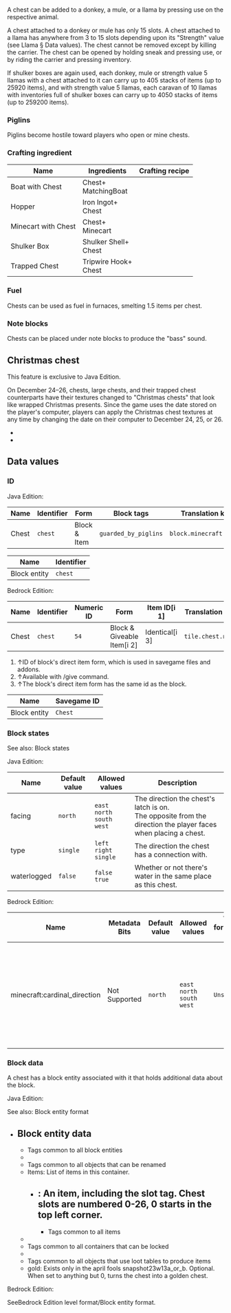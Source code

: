 ### 
A chest can be added to a donkey, a mule, or a llama by pressing use on the respective animal.

A chest attached to a donkey or mule has only 15 slots. A chest attached to a llama has anywhere from 3 to 15 slots depending upon its "Strength" value (see Llama § Data values). The chest cannot be removed except by killing the carrier. The chest can be opened by holding sneak and pressing use, or by riding the carrier and pressing inventory.

If shulker boxes are again used, each donkey, mule or strength value 5 llamas with a chest attached to it can carry up to 405 stacks of items (up to 25920 items), and with strength value 5 llamas, each caravan of 10 llamas with inventories full of shulker boxes can carry up to 4050 stacks of items (up to 259200 items).

### Piglins
Piglins become hostile toward players who open or mine chests.

### Crafting ingredient
| Name                | Ingredients              | Crafting recipe |
|---------------------|--------------------------|-----------------|
| Boat with Chest     | Chest+<br/>MatchingBoat  |                 |
| Hopper              | Iron Ingot+<br/>Chest    |                 |
| Minecart with Chest | Chest+<br/>Minecart      |                 |
| Shulker Box         | Shulker Shell+<br/>Chest |                 |
| Trapped Chest       | Tripwire Hook+<br/>Chest |                 |

### Fuel
Chests can be used as fuel in furnaces, smelting 1.5 items per chest.

### Note blocks
Chests can be placed under note blocks to produce the "bass" sound.

##  Christmas chest

  

This feature is exclusive to  Java Edition. 


On December 24–26, chests, large chests, and their trapped chest counterparts have their textures changed to "Christmas chests" that look like wrapped Christmas presents. Since the game uses the date stored on the player's computer, players can apply the Christmas chest textures at any time by changing the date on their computer to December 24, 25, or 26.

- 
- 

## Data values
### ID
Java Edition:

| Name  | Identifier | Form         | Block tags           | Translation key         |
|-------|------------|--------------|----------------------|-------------------------|
| Chest | `chest`    | Block & Item | `guarded_by_piglins` | `block.minecraft.chest` |

| Name         | Identifier |
|--------------|------------|
| Block entity | `chest`    |

Bedrock Edition:

| Name  | Identifier | Numeric ID | Form                       | Item ID[i 1]   | Translation key   |
|-------|------------|------------|----------------------------|----------------|-------------------|
| Chest | `chest`    | `54`       | Block & Giveable Item[i 2] | Identical[i 3] | `tile.chest.name` |

1. ↑ID of block's direct item form, which is used in savegame files and addons.
2. ↑Available with /give command.
3. ↑The block's direct item form has the same id as the block.

| Name         | Savegame ID |
|--------------|-------------|
| Block entity | `Chest`     |

### Block states
See also: Block states

Java Edition:

| Name        | Default value | Allowed values                            | Description                                                                                                       |
|-------------|---------------|-------------------------------------------|-------------------------------------------------------------------------------------------------------------------|
| facing      | `north`       | `east`<br/>`north`<br/>`south`<br/>`west` | The direction the chest's latch is on.<br/>The opposite from the direction the player faces when placing a chest. |
| type        | `single`      | `left`<br/>`right`<br/>`single`           | The direction the chest has a connection with.                                                                    |
| waterlogged | `false`       | `false`<br/>`true`                        | Whether or not there's water in the same place as this chest.                                                     |

Bedrock Edition:

| Name                         | Metadata Bits | Default value | Allowed values                            | Values forMetadata Bits | Description                                                                                                       |
|------------------------------|---------------|---------------|-------------------------------------------|-------------------------|-------------------------------------------------------------------------------------------------------------------|
| minecraft:cardinal_direction | Not Supported | `north`       | `east`<br/>`north`<br/>`south`<br/>`west` | `Unsupported`           | The direction the chest's latch is on.<br/>The opposite from the direction the player faces when placing a chest. |



### Block data
A chest has a block entity associated with it that holds additional data about the block.

Java Edition:

See also: Block entity format

- Block entity data
	- 
	- Tags common to all block entities
	- 
	- Tags common to all objects that can be renamed
	- Items: List of items in this container.
		- : An item, including the slot tag. Chest slots are numbered 0-26, 0 starts in the top left corner.
			- 
			- Tags common to all items
	- 
	- Tags common to all containers that can be locked
	- 
	- Tags common to all objects that use loot tables to produce items
	- gold: Exists only in the april fools snapshot23w13a_or_b. Optional. When set to anything but 0, turns the chest into a golden chest.

Bedrock Edition:

SeeBedrock Edition level format/Block entity format.

